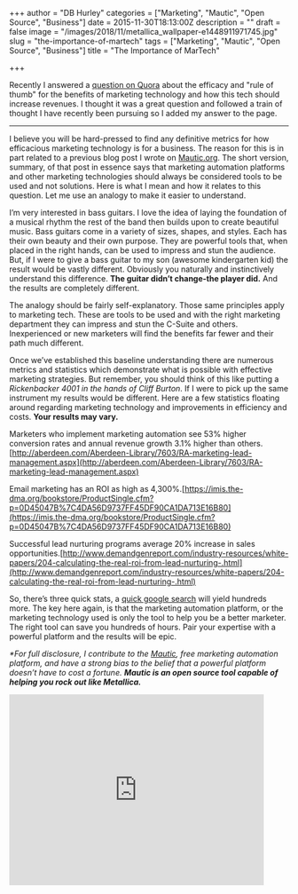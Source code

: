 +++
author = "DB Hurley"
categories = ["Marketing", "Mautic", "Open Source", "Business"]
date = 2015-11-30T18:13:00Z
description = ""
draft = false
image = "/images/2018/11/metallica_wallpaper-e1448911971745.jpg"
slug = "the-importance-of-martech"
tags = ["Marketing", "Mautic", "Open Source", "Business"]
title = "The Importance of MarTech"

+++


Recently I answered a [question on Quora](https://www.quora.com/Marketing/Is-there-some-rule-of-thumb-or-benchmark-statistic-about-how-much-marketing-tech-is-supposed-to-increase-efficiency-reduce-cost) about the efficacy and "rule of thumb" for the benefits of marketing technology and how this tech should increase revenues. I thought it was a great question and followed a train of thought I have recently been pursuing so I added my answer to the page.

---

I believe you will be hard-pressed to find any definitive metrics for how efficacious marketing technology is for a business. The reason for this is in part related to a previous blog post I wrote on [Mautic.org](https://www.mautic.org/blog/the-marketing-automation-tech-trap/). The short version, summary, of that post in essence says that marketing automation platforms and other marketing technologies should always be considered tools to be used and not solutions. Here is what I mean and how it relates to this question. Let me use an analogy to make it easier to understand.

I’m very interested in bass guitars. I love the idea of laying the foundation of a musical rhythm the rest of the band then builds upon to create beautiful music. Bass guitars come in a variety of sizes, shapes, and styles. Each has their own beauty and their own purpose. They are powerful tools that, when placed in the right hands, can be used to impress and stun the audience. But, if I were to give a bass guitar to my son (awesome kindergarten kid) the result would be vastly different. Obviously you naturally and instinctively understand this difference. **The guitar didn’t change-the player did.** And the results are completely different.

The analogy should be fairly self-explanatory. Those same principles apply to marketing tech. These are tools to be used and with the right marketing department they can impress and stun the C-Suite and others. Inexperienced or new marketers will find the benefits far fewer and their path much different.

Once we’ve established this baseline understanding there are numerous metrics and statistics which demonstrate what is possible with effective marketing strategies. But remember, you should think of this like putting a _Rickenbacker 4001 in the hands of Cliff Burton_. If I were to pick up the same instrument my results would be different. Here are a few statistics floating around regarding marketing technology and improvements in efficiency and costs. **Your results may vary.**

Marketers who implement marketing automation see 53% higher conversion rates and annual revenue growth 3.1% higher than others.[http://aberdeen.com/Aberdeen-Library/7603/RA-marketing-lead-management.aspx](http://aberdeen.com/Aberdeen-Library/7603/RA-marketing-lead-management.aspx)

Email marketing has an ROI as high as 4,300%.[https://imis.the-dma.org/bookstore/ProductSingle.cfm?p=0D45047B%7C4DA56D9737FF45DF90CA1DA713E16B80](https://imis.the-dma.org/bookstore/ProductSingle.cfm?p=0D45047B%7C4DA56D9737FF45DF90CA1DA713E16B80)

Successful lead nurturing programs average 20% increase in sales opportunities.[http://www.demandgenreport.com/industry-resources/white-papers/204-calculating-the-real-roi-from-lead-nurturing-.html](http://www.demandgenreport.com/industry-resources/white-papers/204-calculating-the-real-roi-from-lead-nurturing-.html)

So, there’s three quick stats, a [quick google search](https://www.google.com/?q=marketing%20automation%20statistics) will yield hundreds more. The key here again, is that the marketing automation platform, or the marketing technology used is only the tool to help you be a better marketer. The right tool can save you hundreds of hours. Pair your expertise with a powerful platform and the results will be epic.

_*For full disclosure, I contribute to the [Mautic](https://www.mautic.org), free marketing automation platform, and have a strong bias to the belief that a powerful platform doesn’t have to cost a fortune. **Mautic is an open source tool capable of helping you rock out like Metallica.**_

<iframe width="459" height="344" src="https://www.youtube.com/embed/d_c0Q5IRets?feature=oembed" frameborder="0" allow="accelerometer; autoplay; encrypted-media; gyroscope; picture-in-picture" allowfullscreen></iframe>



